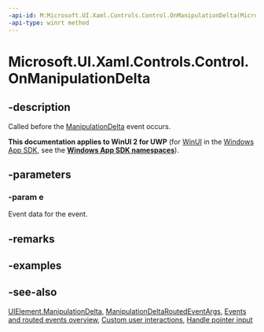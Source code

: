 ```yaml
---
-api-id: M:Microsoft.UI.Xaml.Controls.Control.OnManipulationDelta(Microsoft.UI.Xaml.Input.ManipulationDeltaRoutedEventArgs)
-api-type: winrt method
---
```


<!-- Method syntax
virtual protected void OnManipulationDelta(Windows.UI.Xaml.Input.ManipulationDeltaRoutedEventArgs e)
-->

# Microsoft.UI.Xaml.Controls.Control.OnManipulationDelta

## -description
Called before the [ManipulationDelta](../microsoft.ui.xaml/uielement_manipulationdelta.md) event occurs.

**This documentation applies to WinUI 2 for UWP** (for [WinUI](/windows/apps/winui/winui3/) in the [Windows App SDK](/windows/apps/windows-app-sdk/), see the **[Windows App SDK namespaces](/windows/windows-app-sdk/api/winrt/)**).

## -parameters
### -param e
Event data for the event.

## -remarks

## -examples

## -see-also
[UIElement.ManipulationDelta](../microsoft.ui.xaml/uielement_manipulationdelta.md), [ManipulationDeltaRoutedEventArgs](../microsoft.ui.xaml.input/manipulationdeltaroutedeventargs.md), [Events and routed events overview](/windows/uwp/xaml-platform/events-and-routed-events-overview), [Custom user interactions](/windows/apps/design/layout/index), [Handle pointer input](/windows/uwp/input-and-devices/handle-pointer-input)
